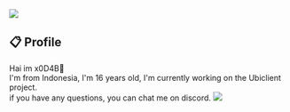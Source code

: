 <img src="https://i.ibb.co/6RVk3NB/thumbs-up-hacker.gif"/>

## 📋 Profile
Hai im x0D4B👋<br/>I'm from Indonesia, I'm 16 years old, I'm currently working on the Ubiclient project.<br>if you have any questions, you can chat me on discord.
<img src="https://i.ibb.co/KxML5H7/1637724903316.png"/>
